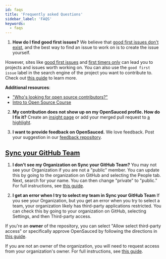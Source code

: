 ```yaml
---
id: faqs
title: 'Frequently asked Questions'
sidebar_label: 'FAQS'
keywords:
  - faqs
---
```


1. **How do I find good first issues?**
We believe that [good first issues don't exist](https://opensauced.pizza/blog/good-first-issues-dont-exist), and the best way to find an issue to work on is to create the issue yourself. 

  However, sites like [good first issues](https://goodfirstissues.com/) and [first timers only](https://www.firsttimersonly.com/) can lead you to projects and issues worth working on.  You can also use the `good first issue` label in the search engine of the project you want to contribute to. Check out [this guide](https://www.freecodecamp.org/news/how-to-find-good-first-issues-on-github/) to learn more. 
  
  **Additional resources**:
  
  - ["Who's looking for open source contributors?"](https://dev.to/opensauced/whos-looking-for-open-source-contributors-week-46-247i)
  - [Intro to Open Source Course](https://intro.opensauced.pizza/)
  
2. **My contribution does not show up on my OpenSauced profile. How do I fix it?**
Create an [insight page](https://app.opensauced.pizza/hub/insights) or add your merged pull request to [a highlight](https://app.opensauced.pizza/feed).

3. **I want to provide feedback on OpenSauced.**
We love feedback. Post your suggestion in our [feedback repository](https://github.com/orgs/open-sauced/discussions).

## [Sync your GitHub Team](#sync-your-github-team)
1. **I don't see my Organization on Sync your GitHub Team?**
You may not see your Organization if you are not a "public" member. You can update this by going to the organization on GitHub and selecting the People tab. Next, search for your name. You can then change "private" to "public." For full instructions, see [this guide](https://docs.github.com/en/account-and-profile/setting-up-and-managing-your-personal-account-on-github/managing-your-membership-in-organizations/publicizing-or-hiding-organization-membership).

2. **I get an error when I try to select my team in Sync your GitHub Team**
If you see your Organization, but you get an error when you try to select a team, your organization likely has third-party applications restricted. You can check this by going to your organization on GitHub, selecting Settings, and then Third-party access. 

If you're an **owner** of the repository, you can select "Allow select third-party access" or specifically approve OpenSauced by following the directions in [this guide](https://docs.github.com/en/organizations/managing-oauth-access-to-your-organizations-data/approving-oauth-apps-for-your-organization).

If you are not an owner of the organization, you will need to request access from your organization's owner. For full instructions, see [this guide](https://docs.github.com/en/account-and-profile/setting-up-and-managing-your-personal-account-on-github/managing-your-membership-in-organizations/requesting-organization-approval-for-oauth-apps). 